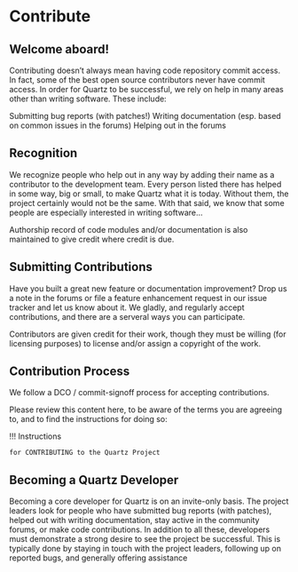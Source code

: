 # Contribute
## Welcome aboard!
Contributing doesn’t always mean having code repository commit access. In fact, some of the best open source contributors never have commit access. In order for Quartz to be successful, we rely on help in many areas other than writing software. These include:

Submitting bug reports (with patches!)
Writing documentation (esp. based on common issues in the forums)
Helping out in the forums
## Recognition
We recognize people who help out in any way by adding their name as a contributor to the development team. Every person listed there has helped in some way, big or small, to make Quartz what it is today. Without them, the project certainly would not be the same. With that said, we know that some people are especially interested in writing software…

Authorship record of code modules and/or documentation is also maintained to give credit where credit is due.

## Submitting Contributions
Have you built a great new feature or documentation improvement? Drop us a note in the forums or file a feature enhancement request in our issue tracker and let us know about it. We gladly, and regularly accept contributions, and there are a serveral ways you can participate.

Contributors are given credit for their work, though they must be willing (for licensing purposes) to license and/or assign a copyright of the work.

## Contribution Process
We follow a DCO / commit-signoff process for accepting contributions.

Please review this content here, to be aware of the terms you are agreeing to, and to find the instructions for doing so:

!!! Instructions 

    for CONTRIBUTING to the Quartz Project

## Becoming a Quartz Developer
Becoming a core developer for Quartz is on an invite-only basis. The project leaders look for people who have submitted bug reports (with patches), helped out with writing documentation, stay active in the community forums, or make code contributions. In addition to all these, developers must demonstrate a strong desire to see the project be successful. This is typically done by staying in touch with the project leaders, following up on reported bugs, and generally offering assistance